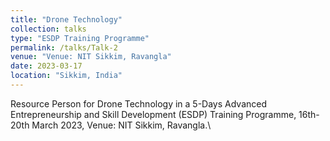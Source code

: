 ```yaml
---
title: "Drone Technology"
collection: talks
type: "ESDP Training Programme"
permalink: /talks/Talk-2
venue: "Venue: NIT Sikkim, Ravangla"
date: 2023-03-17
location: "Sikkim, India"
---
```


Resource Person for Drone Technology in a 5-Days
Advanced Entrepreneurship and Skill Development (ESDP) Training Programme, 16th-20th March 2023, Venue: NIT Sikkim, Ravangla.\

